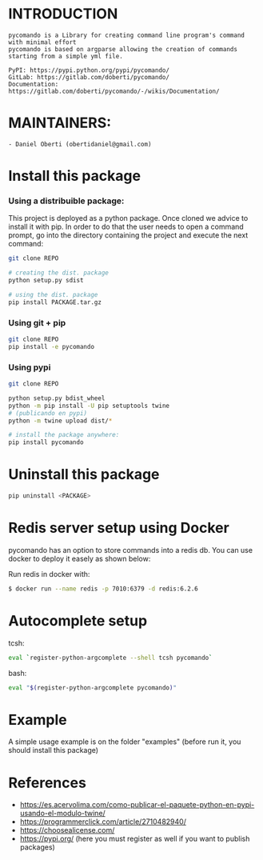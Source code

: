 # INTRODUCTION
	pycomando is a Library for creating command line program's command with minimal effort
    pycomando is based on argparse allowing the creation of commands starting from a simple yml file.

    PyPI: https://pypi.python.org/pypi/pycomando/
    GitLab: https://gitlab.com/doberti/pycomando/
    Documentation: https://gitlab.com/doberti/pycomando/-/wikis/Documentation/

# MAINTAINERS:
	- Daniel Oberti (obertidaniel@gmail.com)

# Install this package

### Using a distribuible package:

This project is deployed as a python package. 
Once cloned we advice to install it with pip. 
In order to do that the user needs to open a command prompt, go into the directory containing the project and execute the next command:

```bash
git clone REPO

# creating the dist. package
python setup.py sdist

# using the dist. package
pip install PACKAGE.tar.gz
```

### Using git + pip
```bash
git clone REPO
pip install -e pycomando
```

### Using pypi
```bash
git clone REPO

python setup.py bdist_wheel
python -m pip install -U pip setuptools twine
# (publicando en pypi)
python -m twine upload dist/*

# install the package anywhere:
pip install pycomando
```

# Uninstall this package
```bash
pip uninstall <PACKAGE>
```

# Redis server setup using Docker

pycomando has an option to store commands into a redis db.
You can use docker to deploy it easely as shown below:

Run redis in docker with:
```bash
$ docker run --name redis -p 7010:6379 -d redis:6.2.6
```


# Autocomplete setup

tcsh:
```bash
eval `register-python-argcomplete --shell tcsh pycomando`
```
bash:
```bash
eval "$(register-python-argcomplete pycomando)"
```

# Example

A simple usage example is on the folder "examples" (before run it, you should install this package)

# References

- https://es.acervolima.com/como-publicar-el-paquete-python-en-pypi-usando-el-modulo-twine/
- https://programmerclick.com/article/2710482940/
- https://choosealicense.com/
- https://pypi.org/ (here you must register as well if you want to publish packages)
